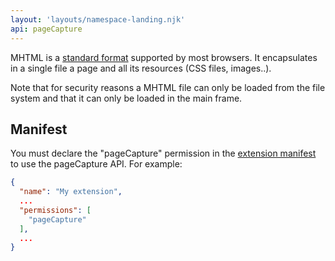 ```yaml
---
layout: 'layouts/namespace-landing.njk'
api: pageCapture
---
```


MHTML is a [standard format][1] supported by most browsers. It encapsulates in a single file a page
and all its resources (CSS files, images..).

Note that for security reasons a MHTML file can only be loaded from the file system and that it can
only be loaded in the main frame.

## Manifest

You must declare the "pageCapture" permission in the [extension manifest][2] to use the pageCapture
API. For example:

```json
{
  "name": "My extension",
  ...
  "permissions": [
    "pageCapture"
  ],
  ...
}
```

[1]: https://tools.ietf.org/html/rfc2557
[2]: /docs/extensions/mv2/tabs
